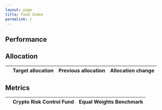 ```yaml
---
layout: page
title: Fund Index
permalink: /
---
```


## Performance

<div id="crypto_fund_plot" class="graph"></div>

## Allocation

<div class="alloc-container">
    <div class="alloc-table">
    <table>
    <thead>
    <tr>
      <th style="text-align: left"> </th>
      <th style="text-align: left">Target allocation</th>
      <th style="text-align: left">Previous allocation</th>
      <th style="text-align: left">Allocation change</th>
    </tr>
    </thead>
    <tbody id="allocation-table">
    </tbody>
    </table>
    </div>
    <div id="alloc_folio_multi" class="alloc-pie graph"></div>
</div>


<script>
    
main();

</script>


## Metrics

<table>
<thead>
<tr>
    <th style="text-align: left"></th>
    <th style="text-align: left">Crypto Risk Control Fund</th>
    <th style="text-align: left">Equal Weights Benchmark</th>
</tr>
</thead>
<tbody id="metrics-table">
</tbody>
</table>
